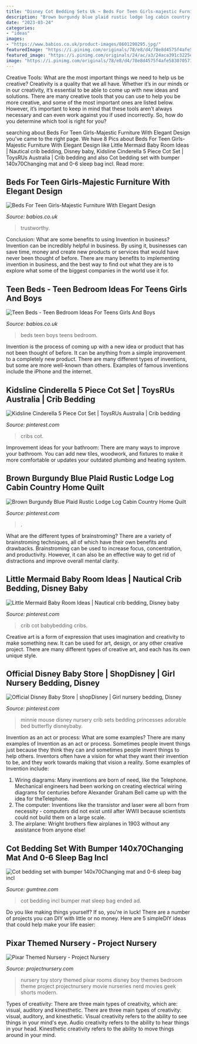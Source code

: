 ```yaml
---
title: "Disney Cot Bedding Sets Uk ~ Beds For Teen Girls-majestic Furniture With Elegant Design"
description: "Brown burgundy blue plaid rustic lodge log cabin country home quilt"
date: "2023-03-24"
categories:
- "ideas"
images:
- "https://www.babios.co.uk/product-images/8601290295.jpg/"
featuredImage: "https://i.pinimg.com/originals/78/e8/d4/78e8d4575f4afe5830705711f3eabefd.jpg"
featured_image: "https://i.pinimg.com/originals/24/ac/a3/24aca391c3225e0fcab22b577d574e26.jpg"
image: "https://i.pinimg.com/originals/78/e8/d4/78e8d4575f4afe5830705711f3eabefd.jpg"
---
```



Creative Tools: What are the most important things we need to help us be creative?
Creativity is a quality that we all have. Whether it’s in our minds or in our creativity, it’s essential to be able to come up with new ideas and solutions. There are many creative tools that you can use to help you be more creative, and some of the most important ones are listed below. However, it’s important to keep in mind that these tools aren’t always necessary and can even work against you if used incorrectly. So, how do you determine which tool is right for you?

	

		
searching about Beds For Teen Girls-Majestic Furniture With Elegant Design you've came to the right page. We have 8 Pics about Beds For Teen Girls-Majestic Furniture With Elegant Design like Little Mermaid Baby Room Ideas | Nautical crib bedding, Disney baby, Kidsline Cinderella 5 Piece Cot Set | ToysRUs Australia | Crib bedding and also Cot bedding set with bumper 140x70Changing mat and 0-6 sleep bag incl. Read more:
		
    
## Beds For Teen Girls-Majestic Furniture With Elegant Design

<img loading=lazy src="https://www.babios.co.uk/product-images/8601290295.jpg/" onerror="this.onerror=null;this.src='https://tse1.mm.bing.net/th?id=OIP.FEmL5PRjSKHMsFx2JuiCsgHaHa&amp;pid=15.1';" alt="Beds For Teen Girls-Majestic Furniture With Elegant Design">

_Source: babios.co.uk_

>trustworthy. 

	

Conclusion: What are some benefits to using Invention in business?
Invention can be incredibly helpful in business. By using it, businesses can save time, money and create new products or services that would have never been thought of before. There are many benefits to implementing invention in business, and the best way to find out what they are is to explore what some of the biggest companies in the world use it for.

    
## Teen Beds - Teen Bedroom Ideas For Teens Girls And Boys

<img loading=lazy src="https://www.babios.co.uk/product-images/9930398025.jpg" onerror="this.onerror=null;this.src='https://tse1.mm.bing.net/th?id=OIP.9la4HiFcbneuzBLesUbYXwHaE3&amp;pid=15.1';" alt="Teen Beds - Teen Bedroom Ideas For Teens Girls And Boys">

_Source: babios.co.uk_

>beds teen boys teens bedroom. 

	

Invention is the process of coming up with a new idea or product that has not been thought of before. It can be anything from a simple improvement to a completely new product. There are many different types of inventions, but some are more well-known than others. Examples of famous inventions include the iPhone and the internet.

    
## Kidsline Cinderella 5 Piece Cot Set | ToysRUs Australia | Crib Bedding

<img loading=lazy src="https://i.pinimg.com/originals/78/e8/d4/78e8d4575f4afe5830705711f3eabefd.jpg" onerror="this.onerror=null;this.src='https://tse1.mm.bing.net/th?id=OIP.64JTq8YDnfOgIuztf7VmWwHaHa&amp;pid=15.1';" alt="Kidsline Cinderella 5 Piece Cot Set | ToysRUs Australia | Crib bedding">

_Source: pinterest.com_

>cribs cot. 

	

Improvement ideas for your bathroom:
There are many ways to improve your bathroom. You can add new tiles, woodwork, and fixtures to make it more comfortable or updates your outdated plumbing and heating system.

    
## Brown Burgundy Blue Plaid Rustic Lodge Log Cabin Country Home Quilt

<img loading=lazy src="https://i.pinimg.com/736x/8e/e3/a3/8ee3a35c8eab0bb696f52174e6574288.jpg" onerror="this.onerror=null;this.src='https://tse2.mm.bing.net/th?id=OIP.VT9thtEH77IMXn-xvxS0GQHaHa&amp;pid=15.1';" alt="Brown Burgundy Blue Plaid Rustic Lodge Log Cabin Country Home Quilt">

_Source: pinterest.com_

>. 

	

What are the different types of brainstroming?
There are a variety of brainstroming techniques, all of which have their own benefits and drawbacks. Brainstroming can be used to increase focus, concentration, and productivity. However, it can also be an effective way to get rid of distractions and improve overall mental clarity.

    
## Little Mermaid Baby Room Ideas | Nautical Crib Bedding, Disney Baby

<img loading=lazy src="https://i.pinimg.com/originals/01/92/7c/01927c71debf17278096c984646c8a90.jpg" onerror="this.onerror=null;this.src='https://tse3.mm.bing.net/th?id=OIP.ttJcMX-Kp7HtsqDkDu7fvwHaHa&amp;pid=15.1';" alt="Little Mermaid Baby Room Ideas | Nautical crib bedding, Disney baby">

_Source: pinterest.com_

>crib cot babybedding cribs. 

	

Creative art is a form of expression that uses imagination and creativity to make something new. It can be used for art, design, or any other creative project. There are many different types of creative art, and each has its own unique style.

    
## Official Disney Baby Store | ShopDisney | Girl Nursery Bedding, Disney

<img loading=lazy src="https://i.pinimg.com/originals/24/ac/a3/24aca391c3225e0fcab22b577d574e26.jpg" onerror="this.onerror=null;this.src='https://tse1.mm.bing.net/th?id=OIP.cqrUKLC_mS71g6ohXKrmEwHaHa&amp;pid=15.1';" alt="Official Disney Baby Store | shopDisney | Girl nursery bedding, Disney">

_Source: pinterest.com_

>minnie mouse disney nursery crib sets bedding princesses adorable bed butterfly disneybaby. 

	

Invention as an act or process: What are some examples?
There are many examples of Invention as an act or process. Sometimes people invent things just because they think they can and sometimes people invent things to help others. Inventors often have a vision for what they want their invention to be, and they work towards making that vision a reality. Some examples of Invention include: 
1) Wiring diagrams: Many inventions are born of need, like the Telephone. Mechanical engineers had been working on creating electrical wiring diagrams for centuries before Alexander Graham Bell came up with the idea for theTelephone.
2) The computer: Inventions like the transistor and laser were all born from necessity - computers did not exist until after WWII because scientists could not build them on a large scale.
3) The airplane: Wright brothers flew airplanes in 1903 without any assistance from anyone else!

    
## Cot Bedding Set With Bumper 140x70Changing Mat And 0-6 Sleep Bag Incl

<img loading=lazy src="https://i.ebayimg.com/00/s/ODAwWDQ2MQ==/z/XVwAAOSw8SZdhy~O/$_86.PNG" onerror="this.onerror=null;this.src='https://tse3.mm.bing.net/th?id=OIP.Y7GT0DRwl_-G3Cq8aiEuIgAAAA&amp;pid=15.1';" alt="Cot bedding set with bumper 140x70Changing mat and 0-6 sleep bag incl">

_Source: gumtree.com_

>cot bedding incl bumper mat sleep bag ended ad. 

	

Do you like making things yourself? If so, you're in luck! There are a number of projects you can DIY with little or no money. Here are 5 simpleDIY ideas that could help make your life easier: 

    
## Pixar Themed Nursery - Project Nursery

<img loading=lazy src="http://projectnursery.com/wp-content/uploads/2013/09/image11-900x1024.jpg" onerror="this.onerror=null;this.src='https://tse1.mm.bing.net/th?id=OIP.POv-_MwbuKNjxL1klb-qNAHaIb&amp;pid=15.1';" alt="Pixar Themed Nursery - Project Nursery">

_Source: projectnursery.com_

>nursery toy story themed pixar rooms disney boy themes bedroom theme project projectnursery movie nurseries nerd movies geek shorts modern. 

	

Types of creativity: There are three main types of creativity, which are: visual, auditory and kinesthetic.
There are three main types of creativity: visual, auditory, and kinesthetic. Visual creativity refers to the ability to see things in your mind's eye. Audio creativity refers to the ability to hear things in your head. Kinesthetic creativity refers to the ability to move things around in your mind.

